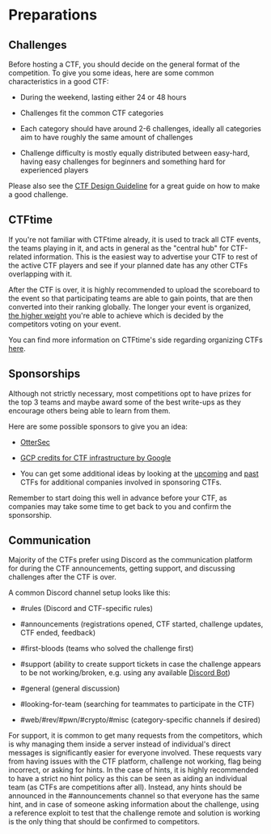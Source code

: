 # Preparations

## Challenges

Before hosting a CTF, you should decide on the general format of the competition. To give you some ideas, here are some
common characteristics in a good CTF:

- During the weekend, lasting either 24 or 48 hours

- Challenges fit the common CTF categories

- Each category should have around 2-6 challenges, ideally all categories aim to have roughly the same amount of challenges

- Challenge difficulty is mostly equally distributed between easy-hard, having easy challenges for beginners and something
  hard for experienced players

Please also see the [CTF Design Guideline](https://bit.ly/ctf-design) for a great guide on how to make a good challenge.

## CTFtime

If you're not familiar with CTFtime already, it is used to track all CTF events, the teams playing in it, and acts in
general as the "central hub" for CTF-related information. This is the easiest way to advertise your CTF to rest of the
active CTF players and see if your planned date has any other CTFs overlapping with it.

After the CTF is over, it is highly recommended to upload the scoreboard to the event so that participating teams are
able to gain points, that are then converted into their ranking globally. The longer your event is organized, [the higher
weight](https://ctftime.org/faq/#weight-vote) you're able to achieve which is decided by the competitors voting on your event.

You can find more information on CTFtime's side regarding organizing CTFs [here](https://ctftime.org/for-organizers/).

## Sponsorships

Although not strictly necessary, most competitions opt to have prizes for the top 3 teams and maybe award some of the best
write-ups as they encourage others being able to learn from them.

Here are some possible sponsors to give you an idea:

- [OtterSec](http://osec.io/ctf)

- [GCP credits for CTF infrastructure by Google](https://goo.gle/ctfsponsorship)

- You can get some additional ideas by looking at the [upcoming](https://ctftime.org/event/list/upcoming) and [past](https://ctftime.org/event/list/past)
  CTFs for additional companies involved in sponsoring CTFs.

Remember to start doing this well in advance before your CTF, as companies may take some time to get back to you and
confirm the sponsorship.

## Communication

Majority of the CTFs prefer using Discord as the communication platform for during the CTF announcements, getting support,
and discussing challenges after the CTF is over.

A common Discord channel setup looks like this:

- \#rules (Discord and CTF-specific rules)

- \#announcements (registrations opened, CTF started, challenge updates, CTF ended, feedback)

- \#first-bloods (teams who solved the challenge first)

- \#support (ability to create support tickets in case the challenge appears to be not working/broken, e.g. using any available [Discord Bot](https://tickettool.xyz/))

- \#general (general discussion)

- \#looking-for-team (searching for teammates to participate in the CTF)

- \#web/#rev/#pwn/#crypto/#misc (category-specific channels if desired)

For support, it is common to get many requests from the competitors, which is why managing them inside a server instead of
individual's direct messages is significantly easier for everyone involved. These requests vary from having issues with the CTF platform,
challenge not working, flag being incorrect, or asking for hints. In the case of hints, it is highly recommended to have a strict
no hint policy as this can be seen as aiding an individual team (as CTFs are competitions after all). Instead, any hints should be
announced in the #announcements channel so that everyone has the same hint, and in case of someone asking information about the challenge,
using a reference exploit to test that the challenge remote and solution is working is the only thing that should be confirmed to
competitors.
